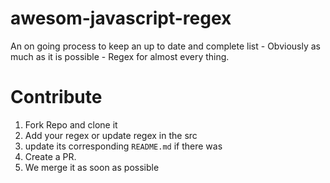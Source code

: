 # awesom-javascript-regex

An on going process to keep an up to date and complete list - Obviously as much as it is possible - Regex for almost every thing.

# Contribute

1. Fork Repo and clone it
2. Add your regex or update regex in the src
3. update its corresponding `README.md` if there was
4. Create a PR.
5. We merge it as soon as possible
